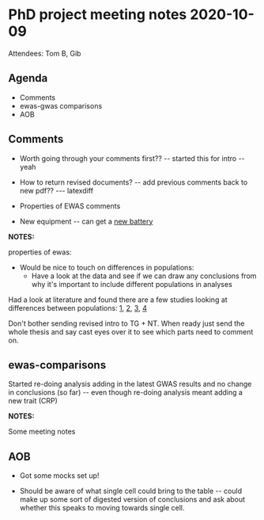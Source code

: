 # PhD project meeting notes 2020-10-09

Attendees: Tom B, Gib

## Agenda

* Comments 
* ewas-gwas comparisons
* AOB

## Comments

* Worth going through your comments first?? -- started this for intro -- yeah

* How to return revised documents? -- add previous comments back to new pdf?? --- latexdiff

* Properties of EWAS comments

* New equipment -- can get a [new battery](https://www.ifixit.com/Store/Mac/MacBook-Air-13-Inch-Late-2010-2017-Replacement-Battery/IF188-113?o=2)

__NOTES:__

properties of ewas:
- Would be nice to touch on differences in populations:
	+ Have a look at the data and see if we can draw any conclusions from why it's important to include different populations in analyses

Had a look at literature and found there are a few studies looking at differences between populations: [1](https://clinicalepigeneticsjournal.biomedcentral.com/articles/10.1186/s13148-019-0805-z), [2](https://clinicalepigeneticsjournal.biomedcentral.com/articles/10.1186/1868-7083-6-4), [3](https://www.thelancet.com/journals/landia/article/PIIS2213-8587(15)00127-8/fulltext), [4](https://onlinelibrary.wiley.com/doi/abs/10.1002/gepi.21789)

Don't bother sending revised intro to TG + NT. When ready just send the whole thesis and say cast eyes over it to see which parts need to comment on.

## ewas-comparisons

Started re-doing analysis adding in the latest GWAS results and no change in conclusions (so far) -- even though re-doing analysis meant adding a new trait (CRP)

__NOTES:__

Some meeting notes

## AOB

* Got some mocks set up! 

* Should be aware of what single cell could bring to the table -- could make up some sort of digested version of conclusions and ask about whether this speaks to moving towards single cell.